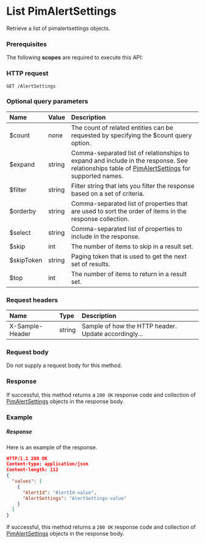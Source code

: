 # List PimAlertSettings

Retrieve a list of pimalertsettings objects.
### Prerequisites
The following **scopes** are required to execute this API: 
### HTTP request
<!-- { "blockType": "ignored" } -->
```http
GET /AlertSettings
```
### Optional query parameters
|Name|Value|Description|
|:---------------|:--------|:-------|
|$count|none|The count of related entities can be requested by specifying the $count query option.|
|$expand|string|Comma-separated list of relationships to expand and include in the response. See relationships table of [PimAlertSettings](../resources/pimalertsettings.md) for supported names. |
|$filter|string|Filter string that lets you filter the response based on a set of criteria.|
|$orderby|string|Comma-separated list of properties that are used to sort the order of items in the response collection.|
|$select|string|Comma-separated list of properties to include in the response.|
|$skip|int|The number of items to skip in a result set.|
|$skipToken|string|Paging token that is used to get the next set of results.|
|$top|int|The number of items to return in a result set.|

### Request headers
| Name       | Type | Description|
|:-----------|:------|:----------|
| X-Sample-Header  | string  | Sample of how the HTTP header. Update accordingly...|

### Request body
Do not supply a request body for this method.
### Response
If successful, this method returns a `200 OK` response code and collection of [PimAlertSettings](../resources/pimalertsettings.md) objects in the response body.
### Example
##### Response
Here is an example of the response.
<!-- {
  "blockType": "response",
  "truncated": false,
  "@odata.type": "alertsettings"
} -->
```json
HTTP/1.1 200 OK
Content-type: application/json
Content-length: 112
{
  "values": [
    {
      "AlertId": "AlertId-value",
      "AlertSettings": "AlertSettings-value"
    }
  ]
}
```
If successful, this method returns a `200 OK` response code and collection of [PimAlertSettings](../resources/pimalertsettings.md) objects in the response body.

<!-- uuid: e9693a04-c95e-4350-9755-1a3b8863d97f
2015-10-16 09:34:37 UTC -->
<!-- {
  "type": "#page.annotation",
  "description": "List PimAlertSettings",
  "keywords": "",
  "section": "documentation",
  "tocPath": ""
}-->